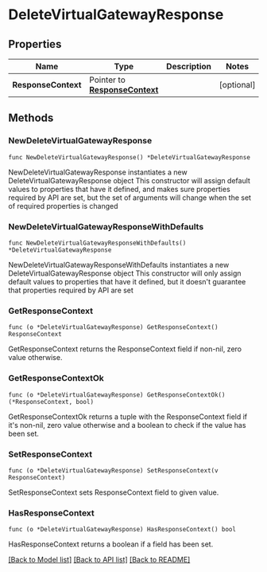 # DeleteVirtualGatewayResponse

## Properties

Name | Type | Description | Notes
------------ | ------------- | ------------- | -------------
**ResponseContext** | Pointer to [**ResponseContext**](ResponseContext.md) |  | [optional] 

## Methods

### NewDeleteVirtualGatewayResponse

`func NewDeleteVirtualGatewayResponse() *DeleteVirtualGatewayResponse`

NewDeleteVirtualGatewayResponse instantiates a new DeleteVirtualGatewayResponse object
This constructor will assign default values to properties that have it defined,
and makes sure properties required by API are set, but the set of arguments
will change when the set of required properties is changed

### NewDeleteVirtualGatewayResponseWithDefaults

`func NewDeleteVirtualGatewayResponseWithDefaults() *DeleteVirtualGatewayResponse`

NewDeleteVirtualGatewayResponseWithDefaults instantiates a new DeleteVirtualGatewayResponse object
This constructor will only assign default values to properties that have it defined,
but it doesn't guarantee that properties required by API are set

### GetResponseContext

`func (o *DeleteVirtualGatewayResponse) GetResponseContext() ResponseContext`

GetResponseContext returns the ResponseContext field if non-nil, zero value otherwise.

### GetResponseContextOk

`func (o *DeleteVirtualGatewayResponse) GetResponseContextOk() (*ResponseContext, bool)`

GetResponseContextOk returns a tuple with the ResponseContext field if it's non-nil, zero value otherwise
and a boolean to check if the value has been set.

### SetResponseContext

`func (o *DeleteVirtualGatewayResponse) SetResponseContext(v ResponseContext)`

SetResponseContext sets ResponseContext field to given value.

### HasResponseContext

`func (o *DeleteVirtualGatewayResponse) HasResponseContext() bool`

HasResponseContext returns a boolean if a field has been set.


[[Back to Model list]](../README.md#documentation-for-models) [[Back to API list]](../README.md#documentation-for-api-endpoints) [[Back to README]](../README.md)


